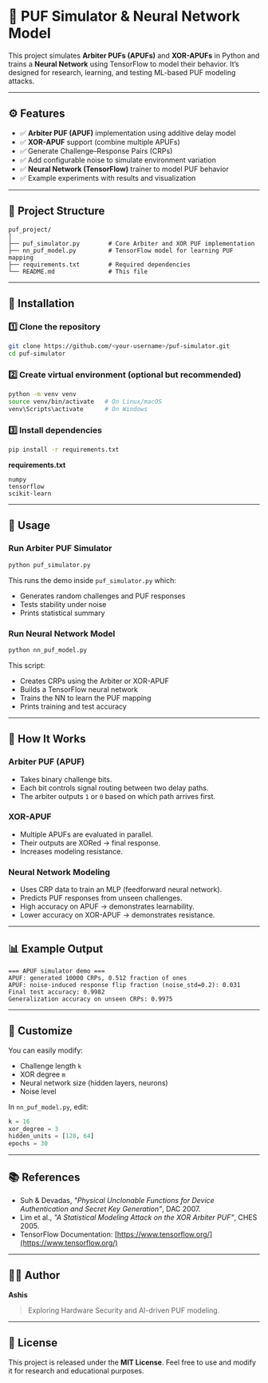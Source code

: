 # 🧠 PUF Simulator & Neural Network Model

This project simulates **Arbiter PUFs (APUFs)** and **XOR-APUFs** in Python and trains a **Neural Network** using TensorFlow to model their behavior.
It’s designed for research, learning, and testing ML-based PUF modeling attacks.

---

## ⚙️ Features

* ✅ **Arbiter PUF (APUF)** implementation using additive delay model
* ✅ **XOR-APUF** support (combine multiple APUFs)
* ✅ Generate Challenge–Response Pairs (CRPs)
* ✅ Add configurable noise to simulate environment variation
* ✅ **Neural Network (TensorFlow)** trainer to model PUF behavior
* ✅ Example experiments with results and visualization

---

## 📁 Project Structure

```
puf_project/
│
├── puf_simulator.py        # Core Arbiter and XOR PUF implementation
├── nn_puf_model.py         # TensorFlow model for learning PUF mapping
├── requirements.txt        # Required dependencies
└── README.md               # This file
```

---

## 🧩 Installation

### 1️⃣ Clone the repository

```bash
git clone https://github.com/<your-username>/puf-simulator.git
cd puf-simulator
```

### 2️⃣ Create virtual environment (optional but recommended)

```bash
python -m venv venv
source venv/bin/activate   # On Linux/macOS
venv\Scripts\activate      # On Windows
```

### 3️⃣ Install dependencies

```bash
pip install -r requirements.txt
```

**requirements.txt**

```
numpy
tensorflow
scikit-learn
```

---

## 🚀 Usage

### Run Arbiter PUF Simulator

```bash
python puf_simulator.py
```

This runs the demo inside `puf_simulator.py` which:

* Generates random challenges and PUF responses
* Tests stability under noise
* Prints statistical summary

### Run Neural Network Model

```bash
python nn_puf_model.py
```

This script:

* Creates CRPs using the Arbiter or XOR-APUF
* Builds a TensorFlow neural network
* Trains the NN to learn the PUF mapping
* Prints training and test accuracy

---

## 🧠 How It Works

### Arbiter PUF (APUF)

* Takes binary challenge bits.
* Each bit controls signal routing between two delay paths.
* The arbiter outputs `1` or `0` based on which path arrives first.

### XOR-APUF

* Multiple APUFs are evaluated in parallel.
* Their outputs are XORed → final response.
* Increases modeling resistance.

### Neural Network Modeling

* Uses CRP data to train an MLP (feedforward neural network).
* Predicts PUF responses from unseen challenges.
* High accuracy on APUF → demonstrates learnability.
* Lower accuracy on XOR-APUF → demonstrates resistance.

---

## 📊 Example Output

```
=== APUF simulator demo ===
APUF: generated 10000 CRPs, 0.512 fraction of ones
APUF: noise-induced response flip fraction (noise_std=0.2): 0.031
Final test accuracy: 0.9982
Generalization accuracy on unseen CRPs: 0.9975
```

---

## 🧩 Customize

You can easily modify:

* Challenge length `k`
* XOR degree `m`
* Neural network size (hidden layers, neurons)
* Noise level

In `nn_puf_model.py`, edit:

```python
k = 16
xor_degree = 3
hidden_units = [128, 64]
epochs = 30
```

---

## 📚 References

* Suh & Devadas, *"Physical Unclonable Functions for Device Authentication and Secret Key Generation"*, DAC 2007.
* Lim et al., *"A Statistical Modeling Attack on the XOR Arbiter PUF"*, CHES 2005.
* TensorFlow Documentation: [https://www.tensorflow.org/](https://www.tensorflow.org/)

---

## 🧑‍💻 Author

**Ashis**

> Exploring Hardware Security and AI-driven PUF modeling.

---

## 🪪 License

This project is released under the **MIT License**.
Feel free to use and modify it for research and educational purposes.
